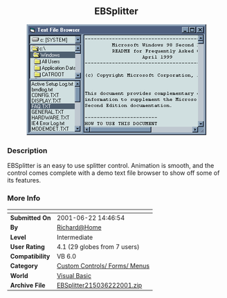 ﻿<div align="center">

## EBSplitter

<img src="PIC2001622945117240.gif">
</div>

### Description

EBSplitter is an easy to use splitter control. Animation is smooth, and the control comes complete with a demo text file browser to show off some of its features.
 
### More Info
 


<span>             |<span>
---                |---
**Submitted On**   |2001-06-22 14:46:54
**By**             |[Richard@Home](https://github.com/Planet-Source-Code/PSCIndex/blob/master/ByAuthor/richard-home.md)
**Level**          |Intermediate
**User Rating**    |4.1 (29 globes from 7 users)
**Compatibility**  |VB 6\.0
**Category**       |[Custom Controls/ Forms/  Menus](https://github.com/Planet-Source-Code/PSCIndex/blob/master/ByCategory/custom-controls-forms-menus__1-4.md)
**World**          |[Visual Basic](https://github.com/Planet-Source-Code/PSCIndex/blob/master/ByWorld/visual-basic.md)
**Archive File**   |[EBSplitter215036222001\.zip](https://github.com/Planet-Source-Code/richard-home-ebsplitter__1-24316/archive/master.zip)








